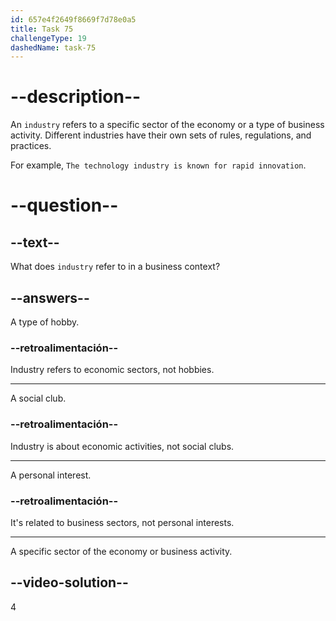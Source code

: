 ```yaml
---
id: 657e4f2649f8669f7d78e0a5
title: Task 75
challengeType: 19
dashedName: task-75
---
```


# --description--

An `industry` refers to a specific sector of the economy or a type of business activity. Different industries have their own sets of rules, regulations, and practices.

For example, `The technology industry is known for rapid innovation`.


# --question--

## --text--

What does `industry` refer to in a business context?

## --answers--

A type of hobby.

### --retroalimentación--

Industry refers to economic sectors, not hobbies.

---

A social club.

### --retroalimentación--

Industry is about economic activities, not social clubs.

---

A personal interest.

### --retroalimentación--

It's related to business sectors, not personal interests.

---

A specific sector of the economy or business activity.

## --video-solution--

4
